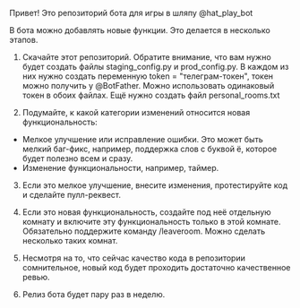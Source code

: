 Привет! Это репозиторий бота для игры в шляпу @hat_play_bot

В бота можно добавлять новые функции. Это делается в несколько этапов.

1) Скачайте этот репозиторий. Обратите внимание, что вам нужно будет создать
файлы staging_config.py и prod_config.py. В каждом из них нужно создать переменную
token = "телеграм-токен", токен можно получить у @BotFather. Можно использовать
одинаковый токен в обоих файлах. Ещё нужно создать файл personal_rooms.txt

2) Подумайте, к какой категории изменений относится новая функциональность:
  - Мелкое улучшение или исправление ошибки. Это может быть мелкий баг-фикс, например, поддержка слов с буквой ё, которое будет полезно всем и сразу.
  - Изменение функциональности, например, таймер.

3) Если это мелкое улучшение, внесите изменения, протестируйте код и сделайте пулл-реквест.

4) Если это новая функциональность, создайте под неё отдельную комнату и включите эту функциональность только в этой комнате. Обязательно поддержите команду /leaveroom. Можно сделать несколько таких комнат.

5) Несмотря на то, что сейчас качество кода в репозитории сомнительное, новый код будет проходить достаточно качественное ревью.

6) Релиз бота будет пару раз в неделю.

